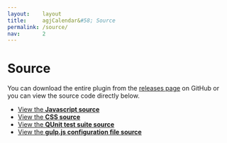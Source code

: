 ```yaml
---
layout:    layout
title:     agjCalendar&#58; Source
permalink: /source/
nav:       2
---
```


# Source

You can download the entire plugin from the [releases page](https://github.com/andrewgjohnson/agjCalendar/releases) on GitHub or you can view the source code directly below.

* [View the **Javascript source**](/source/javascript/)
* [View the **CSS source**](/source/css/)
* [View the **QUnit test suite source**](/source/qunit-test-suite/)
* [View the **gulp.js configuration file source**](/source/gulp.js-configuration-file/)
